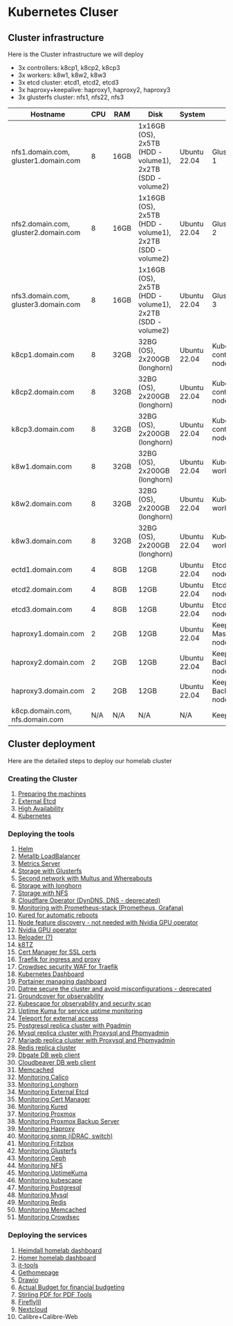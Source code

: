 # Kubernetes Cluser

## Cluster infrastructure

Here is the Cluster infrastructure we will deploy

- 3x controllers: k8cp1, k8cp2, k8cp3
- 3x workers: k8w1, k8w2, k8w3
- 3x etcd cluster: etcd1, etcd2, etcd3
- 3x haproxy+keepalive: haproxy1, haproxy2, haproxy3
- 3x glusterfs cluster: nfs1, nfs22, nfs3

| Hostname               | CPU | RAM  | Disk                     | System             | Role                              | IP         |
| ---------------------- | --- | ---- | ------------------------ | ------------------ | --------------------------------- | ---------- |
| nfs1.domain.com, gluster1.domain.com | 8   | 16GB | 1x16GB (OS), 2x5TB (HDD - volume1), 2x2TB  (SDD - volume2) | Ubuntu 22.04       | GlusterFS node 1                  | 10.0.50.21, 10.0.70.21 (gluster storage) |
| nfs2.domain.com, gluster2.domain.com | 8   | 16GB | 1x16GB (OS), 2x5TB (HDD - volume1), 2x2TB  (SDD - volume2) | Ubuntu 22.04       | GlusterFS node 2                  | 10.0.50.22, 10.0.70.22 (gluster storage) |
| nfs3.domain.com, gluster3.domain.com | 8   | 16GB | 1x16GB (OS), 2x5TB (HDD - volume1), 2x2TB  (SDD - volume2) | Ubuntu 22.04       | GlusterFS node 3                  | 10.0.50.23, 10.0.70.23 (gluster storage) |
| k8cp1.domain.com       | 8   | 32GB | 32BG (OS), 2x200GB (longhorn)           | Ubuntu 22.04       | Kubernetes control manager node 1 | 10.0.50.51, 10.0.90.51 (longhorn storage) |
| k8cp2.domain.com       | 8   | 32GB | 32BG (OS), 2x200GB (longhorn)           | Ubuntu 22.04       | Kubernetes control manager node 2 | 10.0.50.52, 10.0.90.52 (longhorn storage) |
| k8cp3.domain.com       | 8   | 32GB | 32BG (OS), 2x200GB (longhorn)           | Ubuntu 22.04       | Kubernetes control manager node 3 | 10.0.50.53, 10.0.90.53 (longhorn storage) |
| k8w1.domain.com        | 8   | 32GB | 32BG (OS), 2x200GB (longhorn)           | Ubuntu 22.04       | Kubernetes worker node 1          | 10.0.50.54, 10.0.90.54 (longhorn storage) |
| k8w2.domain.com        | 8   | 32GB | 32BG (OS), 2x200GB (longhorn)           | Ubuntu 22.04       | Kubernetes worker node 2          | 10.0.50.55, 10.0.90.55 (longhorn storage) |
| k8w3.domain.com        | 8   | 32GB | 32BG (OS), 2x200GB (longhorn)           | Ubuntu 22.04       | Kubernetes worker node 3          | 10.0.50.56, 10.0.90.56 (longhorn storage) |
| ectd1.domain.com       | 4   | 8GB  | 12GB                     | Ubuntu 22.04       | Etcd cluster node 1               | 10.0.50.41 |
| etcd2.domain.com       | 4   | 8GB  | 12GB                     | Ubuntu 22.04       | Etcd cluster node 2               | 10.0.50.42 |
| etcd3.domain.com       | 4   | 8GB  | 12GB                     | Ubuntu 22.04       | Etcd cluster node 3               | 10.0.50.43 |
| haproxy1.domain.com    | 2   | 2GB  | 12GB                     | Ubuntu 22.04       | Keepalive Master/Haproxy node 1   | 10.0.50.61 |
| haproxy2.domain.com    | 2   | 2GB  | 12GB                     | Ubuntu 22.04       | Keepalive Backup/Haproxy node 2   | 10.0.50.62 |
| haproxy3.domain.com    | 2   | 2GB  | 12GB                     | Ubuntu 22.04       | Keepalive Backup/Haproxy node 3   | 10.0.50.63 |
| k8cp.domain.com, nfs.domain.com | N/A | N/A  | N/A                      | N/A                | Keepalive VIP IP                  | 10.0.50.64 |

## Cluster deployment

Here are the detailed steps to deploy our homelab cluster

### Creating the Cluster

1. [Preparing the machines](https://github.com/urbaman/HomeLab/tree/main/Kubernetes/Cluster/01-Prepare-Machines)
2. [External Etcd](https://github.com/urbaman/HomeLab/tree/main/Kubernetes/Cluster/02-External-Etcd)
3. [High Availability](https://github.com/urbaman/HomeLab/tree/main/Kubernetes/Cluster/03-High-Availability)
4. [Kubernetes](https://github.com/urbaman/HomeLab/tree/main/Kubernetes/Cluster/04-Kubernetes)

### Deploying the tools

1. [Helm](https://github.com/urbaman/HomeLab/tree/main/Kubernetes/Helm)
2. [Metallb LoadBalancer](https://github.com/urbaman/HomeLab/tree/main/Kubernetes/Metallb)
3. [Metrics Server](https://github.com/urbaman/HomeLab/tree/main/Kubernetes/Metrics-Server)
4. [Storage with Glusterfs](https://github.com/urbaman/HomeLab/tree/main/Kubernetes/Glusterfs)
5. [Second network with Multus and Whereabouts](https://github.com/urbaman/HomeLab/tree/main/Kubernetes/Multus)
6. [Storage with longhorn](https://github.com/urbaman/HomeLab/tree/main/Kubernetes/Storage/Longhorn)
7. [Storage with NFS](https://github.com/urbaman/HomeLab/tree/main/Kubernetes/Storage/NFS)
8. [Cloudflare Operator (DynDNS, DNS - deprecated)](https://github.com/urbaman/HomeLab/tree/main/Kubernetes/Cloudflare-Operator)
9. [Monitoring with Prometheus-stack (Prometheus, Grafana)](https://github.com/urbaman/HomeLab/tree/main/Kubernetes/Prometheus-Stack)
10. [Kured for automatic reboots](https://github.com/urbaman/HomeLab/tree/main/Kubernetes/Kured)
11. [Node feature discovery - not needed with Nvidia GPU operator](https://github.com/urbaman/HomeLab/tree/main/Kubernetes/Node-Feature-Discovery)
12. [Nvidia GPU operator](https://github.com/urbaman/HomeLab/tree/main/Kubernetes/Nvidia-GPU)
13. [Reloader (?)](https://github.com/urbaman/HomeLab/tree/main/Kubernetes/Reloader)
14. [k8TZ](https://github.com/urbaman/HomeLab/tree/main/Kubernetes/k8tz)
15. [Cert Manager for SSL certs](https://github.com/urbaman/HomeLab/tree/main/Kubernetes/Cert-manager)
16. [Traefik for ingress and proxy](https://github.com/urbaman/HomeLab/tree/main/Kubernetes/Traefik)
17. [Crowdsec security WAF for Traefik](https://github.com/urbaman/HomeLab/tree/main/Kubernetes/Crowdsec)
18. [Kubernetes Dashboard](https://github.com/urbaman/HomeLab/tree/main/Kubernetes/Dashboard)
19. [Portainer managing dashboard](https://github.com/urbaman/HomeLab/tree/main/Kubernetes/Portainer)
20. [Datree secure the cluster and avoid misconfigurations - deprecated](https://github.com/urbaman/HomeLab/tree/main/Kubernetes/Datree)
21. [Groundcover for observability](https://github.com/urbaman/HomeLab/tree/main/Kubernetes/Groundcover)
22. [Kubescape for observability and security scan](https://github.com/urbaman/HomeLab/tree/main/Kubernetes/Kubescape)
23. [Uptime Kuma for service uptime monitoring](https://github.com/urbaman/HomeLab/tree/main/Kubernetes/Uptimekuma)
24. [Teleport for external access](https://github.com/urbaman/HomeLab/tree/main/Kubernetes/Teleport)
25. [Postgresql replica cluster with Pgadmin](https://github.com/urbaman/HomeLab/tree/main/Kubernetes/Database/Postgresql)
26. [Mysql replica cluster with Proxysql and Phpmyadmin](https://github.com/urbaman/HomeLab/tree/main/Kubernetes/Database/Mysql)
27. [Mariadb replica cluster with Proxysql and Phpmyadmin](https://github.com/urbaman/HomeLab/tree/main/Kubernetes/Database/Mariadb)
28. [Redis replica cluster](https://github.com/urbaman/HomeLab/tree/main/Kubernetes/Database/Redis)
29. [Dbgate DB web client](https://github.com/urbaman/HomeLab/tree/main/Kubernetes/Database/Dbgate)
30. [Cloudbeaver DB web client](https://github.com/urbaman/HomeLab/tree/main/Kubernetes/Database/Cloudbeaver)
31. [Memcached](https://github.com/urbaman/HomeLab/tree/main/Kubernetes/Database/Memcached)
32. [Monitoring Calico](https://github.com/urbaman/HomeLab/tree/main/Kubernetes/Prometheus-Stack/Calico)
33. [Monitoring Longhorn](https://github.com/urbaman/HomeLab/tree/main/Kubernetes/Prometheus-Stack/Storage/Longhorn)
34. [Monitoring External Etcd](https://github.com/urbaman/HomeLab/tree/main/Kubernetes/Prometheus-Stack/ExternalEtcd)
35. [Monitoring Cert Manager](https://github.com/urbaman/HomeLab/tree/main/Kubernetes/Prometheus-Stack/Cert-manager)
36. [Monitoring Kured](https://github.com/urbaman/HomeLab/tree/main/Kubernetes/Prometheus-Stack/Kured)
37. [Monitoring Proxmox](https://github.com/urbaman/HomeLab/tree/main/Kubernetes/Prometheus-Stack/Proxmox-Monitoring)
38. [Monitoring Proxmox Backup Server](https://github.com/urbaman/HomeLab/tree/main/Kubernetes/Prometheus-Stack/Proxmox-Backup-Monitoring)
39. [Monitoring Haproxy](https://github.com/urbaman/HomeLab/tree/main/Kubernetes/Prometheus-Stack/Haproxy-Monitoring)
40. [Monitoring snmp (iDRAC, switch)](https://github.com/urbaman/HomeLab/tree/main/Kubernetes/Prometheus-Stack/Prometheus-snmp)
41. [Monitoring Fritzbox](https://github.com/urbaman/HomeLab/tree/main/Kubernetes/Prometheus-Stack/Fritzbox-exporter)
42. [Monitoring Glusterfs](https://github.com/urbaman/HomeLab/tree/main/Kubernetes/Prometheus-Stack/Storage/Glusterfs)
43. [Monitoring Ceph](https://github.com/urbaman/HomeLab/tree/main/Kubernetes/Prometheus-Stack/Storage/Ceph)
44. [Monitoring NFS](https://github.com/urbaman/HomeLab/tree/main/Kubernetes/Prometheus-Stack/Storage/NFS-server)
45. [Monitoring UptimeKuma](https://github.com/urbaman/HomeLab/tree/main/Kubernetes/Prometheus-Stack/Uptime-kuma)
46. [Monitoring kubescape](https://github.com/urbaman/HomeLab/tree/main/Kubernetes/Prometheus-Stack/Kubescape)
47. [Monitoring Postgresql](https://github.com/urbaman/HomeLab/tree/main/Kubernetes/Prometheus-Stack/Database/Postgresql)
48. [Monitoring Mysql](https://github.com/urbaman/HomeLab/tree/main/Kubernetes/Prometheus-Stack/Database/Mysql)
49. [Monitoring Redis](https://github.com/urbaman/HomeLab/tree/main/Kubernetes/Prometheus-Stack/Database/Redis)
50. [Monitoring Memcached](https://github.com/urbaman/HomeLab/tree/main/Kubernetes/Prometheus-Stack/Database/Memcached)
51. [Monitoring Crowdsec](https://github.com/urbaman/HomeLab/tree/main/Kubernetes/Prometheus-Stack/Crowdsec)

### Deploying the services

1. [Heimdall homelab dashboard](https://github.com/urbaman/HomeLab/tree/main/Kubernetes/Heimdall-dashboard)
2. [Homer homelab dashboard](https://github.com/urbaman/HomeLab/tree/main/Kubernetes/Homer)
3. [it-tools](https://github.com/urbaman/HomeLab/tree/main/Kubernetes/It-tools)
4. [Gethomepage](https://github.com/urbaman/HomeLab/tree/main/Kubernetes/Gethomepage)
5. [Drawio](https://github.com/urbaman/HomeLab/tree/main/Kubernetes/Drawio)
6. [Actual Budget for financial budgeting](https://github.com/urbaman/HomeLab/tree/main/Kubernetes/ActualBudget)
7. [Stirling PDF for PDF Tools](https://github.com/urbaman/HomeLab/tree/main/Kubernetes/Stirling-PDF)
8. [FireflyIII](https://github.com/urbaman/HomeLab/tree/main/Kubernetes/FireflyIII)
9. [Nextcloud](https://github.com/urbaman/HomeLab/tree/main/Kubernetes/Nextcloud)
10. Calibre+Calibre-Web
